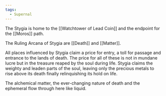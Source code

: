```yaml
---
tags:
  - Supernal
---
```

The Stygia is home to the [[Watchtower of Lead Coin]] and the endpoint for the [[Moros]] path.

The Ruling Arcana of Stygia are [[Death]] and [[Matter]].

All places influenced by Stygia claim a price for entry, a toll for passage and entrance to the lands of death. The price for all of these is not in mundane lucre but in the treasure reaped by the soul during life.
Stygia claims the weighty and leaden parts of the soul, leaving only the precious metals to rise above its death finally relinquishing its hold on life.

The alchemical matter, the ever-changing nature of death and the ephemeral flow through here like liquid.